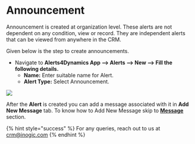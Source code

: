 # Announcement

Announcement is created at organization level. These alerts are not dependent on any condition, view or record. They are independent alerts that can be viewed from anywhere in the CRM.

Given below is the step to create announcements.

* Navigate to **Alerts4Dynamics App --> Alerts --> New --> Fill the following details.**
  * **Name:** Enter suitable name for Alert.&#x20;
  * **Alert Type:** Select Announcement.

![](../../../.gitbook/assets/Ann\_1.png)

After the **Alert** is created you can add a message associated with it in **Add New Message** tab. To know how to Add New Message skip to [**Message** ](https://docs.inogic.com/alerts4dynamics/configuration/messages)section.

{% hint style="success" %}
For any queries, reach out to us at [crm@inogic.com](mailto:crm@inogic.com)
{% endhint %}
